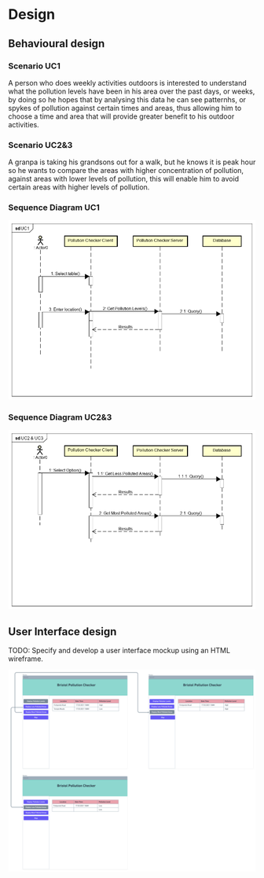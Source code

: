 # Design

## Behavioural design

### Scenario UC1
A person who does weekly activities outdoors is interested to understand what the pollution levels have been in his area over the past days, or weeks, by doing so he hopes that by analysing this data he can see patternhs, or spykes of pollution against certain times and areas, thus allowing him to choose a time and area that will provide greater benefit to his outdoor activities.

### Scenario UC2&3
A granpa is taking his grandsons out for a walk, but he knows it is peak hour so he wants to compare the areas with higher concentration of pollution, against areas with lower levels of pollution, this will enable him to avoid certain areas with higher levels of pollution. 

### Sequence Diagram UC1

![Insert your Interaction/Sequence Diagrams for each use-case here.](images/uc1_sq.png)

### Sequence Diagram UC2&3

![Insert your Interaction/Sequence Diagrams for each use-case here.](images/uc2_3_sq.png)

## User Interface design
TODO: Specify and develop a user interface mockup using an HTML wireframe.

![Insert your wireframe screenshots for each use-case here](images/wireframe.png)
